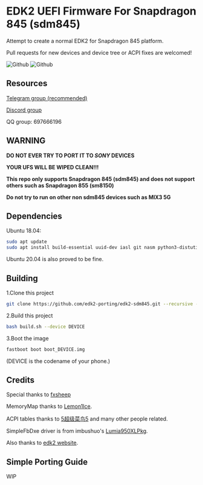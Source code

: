 # EDK2 UEFI Firmware For Snapdragon 845 (sdm845)

Attempt to create a normal EDK2 for Snapdragon 845 platform.

Pull requests for new devices and device tree or ACPI fixes are welcomed!

![Github](https://img.shields.io/github/downloads/edk2-porting/edk2-sdm845/total)
![Github](https://img.shields.io/github/v/release/edk2-porting/edk2-sdm845?include_prereleases)

## Resources

[Telegram group (recommended)](https://t.me/joinchat/MNjTmBqHIokjweeN0SpoyA)

[Discord group](https://discord.gg/XXBWfag)

QQ group: 697666196

## WARNING

**DO NOT EVER TRY TO PORT IT TO *SONY* DEVICES**

**YOUR UFS WILL BE WIPED CLEAN!!!**


**This repo only supports Snapdragon 845 (sdm845) and does not support others such as Snapdragon 855 (sm8150)**

**Do not try to run on other non sdm845 devices such as MIX3 5G**

## Dependencies

Ubuntu 18.04:

```bash
sudo apt update
sudo apt install build-essential uuid-dev iasl git nasm python3-distutils gcc-aarch64-linux-gnu abootimg
```
Ubuntu 20.04 is also proved to be fine.


## Building

1.Clone this project

```bash
git clone https://github.com/edk2-porting/edk2-sdm845.git --recursive --depth=1
```

2.Build this project

```bash
bash build.sh --device DEVICE
```

3.Boot the image

```bash
fastboot boot boot_DEVICE.img
```

(DEVICE is the codename of your phone.)

## Credits

Special thanks to [fxsheep](https://github.com/fxsheep)

MemoryMap thanks to [Lemon1Ice](https://github.com/Lemon1Ice).

ACPI tables thanks to [5超级菜鸟5](https://github.com/sunshuyu) and many other people related.

SimpleFbDxe driver is from imbushuo's [Lumia950XLPkg](https://github.com/WOA-Project/Lumia950XLPkg).

Also thanks to [edk2 website](https://github.com/tianocore/tianocore.github.io/wiki/Using-EDK-II-with-Native-GCC#Install_required_software_from_apt).

## Simple Porting Guide
 WIP
